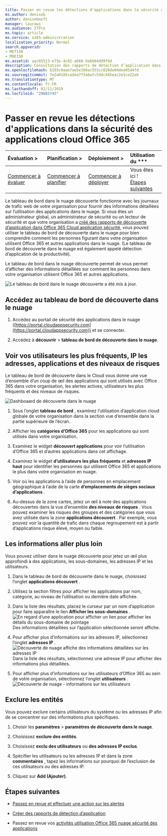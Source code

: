 ```yaml
---
title: Passer en revue les détections d'applications dans la sécurité des applications cloud Office 365
ms.author: deniseb
author: denisebmsft
manager: laurawi
ms.audience: ITPro
ms.topic: article
ms.service: o365-administration
localization_priority: Normal
search.appverid:
- MET150
- MOE150
ms.assetid: aac65513-e75e-4c82-a668-9a6604dd9f9d
description: Consultation des rapports de détection d’application dans la gestion de la sécurité avancée peut vous aider à en savoir plus sur l’utilisation des applications dans le nuage par les personnes dans votre organisation. Une fois que vous avez créé des rapports de découverte d’application à l’aide de fichiers journaux à partir de votre pare-feu et des proxys, passez en revue les résultats du tableau de bord de détection d’application.
ms.openlocfilehash: 6195c9aae7ae5e398ac555cc820de04dee05d4fd
ms.sourcegitcommit: 7e2a0185cadea7f3a6afc5ddc445eac2e1ce22eb
ms.translationtype: MT
ms.contentlocale: fr-FR
ms.lasthandoff: 02/11/2019
ms.locfileid: "29603745"
---
```

# <a name="review-app-discovery-findings-in-office-365-cloud-app-security"></a>Passer en revue les détections d'applications dans la sécurité des applications cloud Office 365
  
|Évaluation **\>**|Planification **\>**|Déploiement **\>**|Utilisation du ***|
|:-----|:-----|:-----|:-----|
|[Commencer à évaluer](office-365-cas-overview.md) <br/> |[Commencer à planifier](get-ready-for-office-365-cas.md) <br/> |[Commencer à déployer](turn-on-office-365-cas.md) <br/> |Vous êtes ici !  <br/> [Étapes suivantes](#next-steps) <br/> |
   
Le tableau de bord dans le nuage découverte fonctionne avec les journaux de trafic web de votre organisation pour fournir des informations détaillées sur l’utilisation des applications dans le nuage. Si vous êtes un administrateur global, un administrateur de sécurité ou un lecteur de sécurité et que votre organisation a [créé des rapports de découverte d’application dans Office 365 Cloud application sécurité](create-app-discovery-reports-in-ocas.md), vous pouvez utiliser le tableau de bord de découverte dans le nuage pour bien comprendre comment les personnes figurant dans votre organisation utilisent Office 365 et autres applications dans le nuage. (Le tableau de bord de découverte dans le nuage est également appelé détection d’application de la productivité).
  
 Le tableau de bord dans le nuage découverte permet de vous permet d’afficher des informations détaillées sur comment les personnes dans votre organisation utilisent Office 365 et autres applications. 
  
![Le tableau de bord dans le nuage découverte a été mis à jour.](media/12712681-c0b3-4cb3-b7fd-2cf2ad4e825f.png)
     
## <a name="go-to-the-cloud-discovery-dashboard"></a>Accédez au tableau de bord de découverte dans le nuage

1. Accédez au portail de sécurité des applications dans le nuage ([https://portal.cloudappsecurity.com](https://portal.cloudappsecurity.com)) et se connecter.
    
2. Accédez à **découvrir** \> **tableau de bord de découverte dans le nuage**.
    
## <a name="see-your-top-users-ip-addresses-apps-and-risk-levels"></a>Voir vos utilisateurs les plus fréquents, IP les adresses, applications et des niveaux de risques

Le tableau de bord de découverte dans le Cloud vous donne une vue d’ensemble d’un coup de œil des applications qui sont utilisés avec Office 365 dans votre organisation, les alertes actives, utilisateurs les plus fréquents et des niveaux de risques.
  
![Dashboaard de découverte dans le nuage](media/06696946-fbdf-4781-b5b8-2ac074fcb2a1.png)
  
1. Sous l’onglet **tableau de bord** , examinez l’utilisation d’application cloud globale de votre organisation dans la section vue d’ensemble dans la partie supérieure de l’écran. 
    
2. Afficher les **catégories d’Office 365** pour les applications qui sont utilisés dans votre organisation. 
    
3. Examinez le widget **découvert applications** pour voir l’utilisation d’Office 365 et d’autres applications dans cet affichage. 
    
4. Examinez le widget **d’utilisateurs les plus fréquents** et **adresses IP haut** pour identifier les personnes qui utilisent Office 365 et applications le plus dans votre organisation en nuage. 
    
5. Voir où les applications à l’aide de personnes en emplacement géographique à l’aide de la carte **d’emplacements de sièges sociaux d’applications** . 
    
6. Au-dessus de la zone cartes, jetez un œil à note des applications découvertes dans la vue d’ensemble **des niveaux de risques** . Vous pouvez examiner les risques des groupes et des catégories que vous avez utilisée dans la zone **applications découvert** . Par exemple, vous pouvez voir la quantité de trafic dans chaque regroupement est à partir d’applications risque élevé, moyen ou faible. 
    
## <a name="dive-deeper-into-the-information"></a>Les informations aller plus loin

Vous pouvez utiliser dans le nuage découverte pour jetez un œil plus approfondi à des applications, les sous-domaines, les adresses IP et les utilisateurs.
  
1. Dans le tableau de bord de découverte dans le nuage, choisissez l’onglet **applications découvert** . 
    
2. Utilisez la section filtres pour afficher les applications par nom, catégorie, au niveau de l’utilisation ou dernière date affichée.
    
3. Dans la liste des résultats, placez le curseur par un nom d’application pour faire apparaître le lien **Afficher les sous-domaines** .<br/> ![En regard d’une application pour afficher un lien pour afficher les détails du sous-domaine de pointage](media/4a212215-8a2c-46fd-9ef9-89e4064658a6.png)<br/>Des informations détaillées sur l’application sélectionnée seront affiche.
    
4. Pour afficher plus d’informations sur les adresses IP, sélectionnez l’onglet **adresses IP** .<br/>![Découverte de nuage affiche des informations détaillées sur les adresses IP](media/0c742bf6-da9e-4d22-8656-a27a5007d5d5.png)<br/>Dans la liste des résultats, sélectionnez une adresse IP pour afficher des informations plus détaillées.
    
5. Pour afficher plus d’informations sur les utilisateurs d’Office 365 au sein de votre organisation, sélectionnez l’onglet **utilisateurs** .<br/>![Découverte de nuage - informations sur les utilisateurs](media/2d9c2d85-01e6-4057-8020-d9a68f26bbac.png)
  
## <a name="exclude-entities"></a>Exclure les entités

Vous pouvez exclure certains utilisateurs du système ou les adresses IP afin de se concentrer sur des informations plus spécifiques.
  
1. Choisir les **paramètres** \> **paramètres de découverte dans le nuage**.
    
2. Choisissez **exclure des entités**.
    
3. Choisissez **exclu des utilisateurs** ou **des adresses IP exclus**.
    
4. Spécifier les utilisateurs ou les adresses IP et dans la zone **commentaires** , tapez les informations sur pourquoi de l’exclusion de ces utilisateurs ou des adresses IP. 
    
5. Cliquez sur **Add (Ajouter)**.
    
## <a name="next-steps"></a>Étapes suivantes

- [Passez en revue et effectuer une action sur les alertes](review-office-365-cas-alerts.md)
    
- [Créer des rapports de détection d’application](create-app-discovery-reports-in-ocas.md)
    
- Passez en revue vos [activités utilisation Office 365 nuage sécurité des applications](utilization-activities-for-ocas.md)
    


